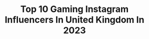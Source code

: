 ---
title: Top 10 Gaming Instagram Influencers In United Kingdom In 2023
description: >-
  Find top gaming Instagram influencers in United Kingdom in 2023. Most popular hashtags: #gamingcommunity #pcgamer #gamingsetup.
platform: Instagram
hits: 124
text_top: Analyze the best Instagram influencers on inBeat.
text_bottom: Our platform holds 124 Instagram influencers like this in United Kingdom for you to work with.
profiles:
  - username: "lucyflight"
    fullname: >-
      Lucy Flight
    bio: >-
      makeup, fashion, food, fitness, gaming ⚡️ paul@optimustalent.co.uk 📧 A FESTIVE VLOG🎄👇🏼
    location: "United Kingdom"
    followers: 141895
    engagement: 99
    commentsToLikes: 0.031390
    id: ck13bwbngxg700i19uws2yq7w
    verified: false
    hashtags: "#smilemovie, #teslamodely, #teslamotors, #ad"
  - username: "victoria_clay"
    fullname: >-
      Victoria Clay
    bio: >-
      🌸 Anime, Gaming, Kawaii & Makeup 🎨 Print Designer 📺 Britain’s Next Top Model 💖 Management & PR @streamline_pr 📧 joe@streamlinepr.co.uk
    location: "United Kingdom"
    followers: 48390
    engagement: 324
    commentsToLikes: 0.175917
    id: ck55jhceox19q0i117hfy5rh2
    verified: true
    hashtags: "#makeup, #creativemakeup, #makeuptransformation, #bobatea"
  - username: "stermy"
    fullname: >-
      Alessandro Avallone
    bio: >-
      STERMY 🥇🇮🇹 Professional Gamer and World Champion ⚔️Co-founder & CGO @faceitcom 📍London/Los Angeles/Italy 🎮Gaming is my lifestyle 📲#stermy
    location: "United Kingdom"
    followers: 21704
    engagement: 739
    commentsToLikes: 0.015028
    id: ckapbwr391ktm0i78og1qnzey
    verified: true
    hashtags: "#fps, #proplayer, #fpsgames, #pcmasterrace"
  - username: "daveliquidlizard"
    fullname: >-
      Dave Ashby
    bio: >-
      Freelance 3D animator based in UK 🌈🎨👾🎮🥬🥦🍏 Tues/Thurs twitch live art & gaming (7.30pm gmt) Liquidlizard.co.uk Tiktok.com/@daveliquidlizard
    location: "United Kingdom"
    followers: 40973
    engagement: 1745
    commentsToLikes: 0.020143
    id: ckf5wnk94sncw0j238nfu9g5m
    verified: false
    hashtags: "#pokemon, #jokes, #motiontracking, #winter"
  - username: "i_am_milkes"
    fullname: >-
      MATT | Gaming & Tech
    bio: >-
      🖥 | Gaming and Tech Life, UK 🕹 | Founder of @royalty.rgb 🎙 | Host of @the_dadcast 🎮 | Email or DM for business enquiries 👇🏻
    location: "United Kingdom"
    followers: 21722
    engagement: 539
    commentsToLikes: 0.064441
    id: ck138o9voh79s0i19i5lke6hy
    verified: false
    hashtags: "#computer, #poweredbyblue, #gamestagram, #instagaming"
  - username: "danishgamerguy"
    fullname: >-
      Carsten
    bio: >-
      🎮 Gaming enthusiast 📺 Streamer 📨 DM or email for collaboration 🤓 Ambassador @funko_nordic 📓 Ambassador @steelbook ❤ Member of @royalty.rgb
    location: "United Kingdom"
    followers: 11594
    engagement: 248
    commentsToLikes: 0.102934
    id: ck0vy7cra2kzm0i19cc0h5yex
    verified: false
    hashtags: "#gamer, #nordicgamer, #steelbook, #csgo"
  - username: "walkthroughtime"
    fullname: >-
      Ivory | Gaming and tech 💻
    bio: >-
      💻 Gaming and Tech 🕹 Aberdeenshire based 📧 Email or DM for business enquiries Kpop, PlayStation, switch, pc
    location: "United Kingdom"
    followers: 43793
    engagement: 112
    commentsToLikes: 0.056742
    id: ck5q4r7qtpzg30i115bjzg8px
    verified: false
    hashtags: "#crashbandicoot, #minimaldesk, #deskspace, #playstation5"
  - username: "chunksmedia"
    fullname: >-
      
    bio: >-
      The worlds leading Digital Marketing Agency focused in the Gaming & Technology industry. 🎮 Business Inquires: Chunksmedia@aol.com
    location: "United Kingdom"
    followers: 39396
    engagement: 600
    commentsToLikes: 0.040770
    id: ckf5rj1tdcudz0j23a0y166ff
    verified: false
    hashtags: ""
  - username: "zucctheberg"
    fullname: >-
      Memes that make you go 🐕
    bio: >-
      Other accounts: @zuccctheberg, @zucktheberg & @theoneandonlyzucc DM @zuccctheberg enquiries Link to my meme/gaming Discord server below:
    location: "United Kingdom"
    followers: 290506
    engagement: 1456
    commentsToLikes: 0.005839
    id: ck9we7zhaj1zd0j78kb1swfny
    verified: false
    hashtags: ""
  - username: "zucktheberg"
    fullname: >-
      Memes that make you go 🐨
    bio: >-
      Other accounts: @zucctheberg, @zuccctheberg & @theoneandonlyzucc DM @zuccctheberg enquiries Link to my meme/gaming Discord server below:
    location: "United Kingdom"
    followers: 245254
    engagement: 1960
    commentsToLikes: 0.005540
    id: ck0w4r4e1zzl20i19opqup50g
    verified: false
    hashtags: ""
---